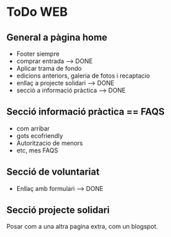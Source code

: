 # ToDo WEB

## General a pàgina home

* Footer siempre
* comprar entrada --> DONE
* Aplicar trama de fondo
* edicions anteriors, galeria de fotos i recaptacio
* enllaç a projecte solidari --> DONE
* secciò a informació pràctica --> DONE

## Secció informació pràctica == FAQS

* com arribar
* gots ecofriendly
* Autoritzacio de menors
* etc, mes FAQS

## Secció de voluntariat
* Enllaç amb formulari --> DONE

## Secció projecte solidari
Posar com a una altra pagina extra, com un blogspot.


